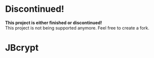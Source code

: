 


# Discontinued!
**This project is either finished or discontinued!**  
This project is not being supported anymore. Feel free to create a fork.





# JBcrypt
